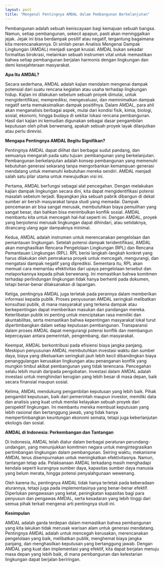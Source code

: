 ```yaml
---
layout: post
title: "Mengenal Pentingnya AMDAL dalam Pembangunan Berkelanjutan"
---
```


Pembangunan adalah sebuah keniscayaan bagi kemajuan sebuah bangsa. Namun, setiap pembangunan, sekecil apapun, pasti akan meninggalkan jejak. Jejak ini bisa berdampak positif atau negatif, tergantung bagaimana kita merencanakannya. Di sinilah peran Analisis Mengenai Dampak Lingkungan (AMDAL) menjadi sangat krusial. AMDAL bukan sekadar formalitas birokrasi, melainkan sebuah instrumen vital untuk memastikan bahwa setiap pembangunan berjalan harmonis dengan lingkungan dan demi kesejahteraan masyarakat.

**Apa Itu AMDAL?**

Secara sederhana, AMDAL adalah kajian mendalam mengenai dampak potensial dari suatu rencana kegiatan atau usaha terhadap lingkungan hidup. Kajian ini dilakukan sebelum sebuah proyek dimulai, untuk mengidentifikasi, memprediksi, mengevaluasi, dan meminimalkan dampak negatif serta memaksimalkan dampak positifnya. Dalam AMDAL, para ahli akan menganalisis berbagai aspek, mulai dari kondisi fisik, kimia, biologi, sosial, ekonomi, hingga budaya di sekitar lokasi rencana pembangunan. Hasil dari kajian ini kemudian digunakan sebagai dasar pengambilan keputusan oleh pihak berwenang, apakah sebuah proyek layak dilanjutkan atau perlu direvisi.

**Mengapa Pentingnya AMDAL Begitu Signifikan?**

Pentingnya AMDAL dapat dilihat dari berbagai sudut pandang, dan semuanya mengarah pada satu tujuan: pembangunan yang berkelanjutan. Pembangunan berkelanjutan adalah konsep pembangunan yang memenuhi kebutuhan generasi sekarang tanpa mengorbankan kemampuan generasi mendatang untuk memenuhi kebutuhan mereka sendiri. AMDAL menjadi salah satu pilar utama untuk mewujudkan visi ini.

Pertama, AMDAL berfungsi sebagai alat pencegahan. Dengan melakukan kajian dampak lingkungan secara dini, kita dapat mengidentifikasi potensi masalah sebelum terjadi. Bayangkan jika sebuah pabrik dibangun di dekat sumber air bersih masyarakat tanpa studi yang memadai. Dampak pencemaran air bisa sangat merusak, membutuhkan biaya pemulihan yang sangat besar, dan bahkan bisa menimbulkan konflik sosial. AMDAL membantu kita untuk mencegah hal-hal seperti ini. Dengan AMDAL, proyek yang berpotensi merusak lingkungan dapat dihindari, atau setidaknya, dirancang ulang agar dampaknya minimal.

Kedua, AMDAL adalah instrumen untuk merencanakan pengelolaan dan pemantauan lingkungan. Setelah potensi dampak teridentifikasi, AMDAL akan menghasilkan Rencana Pengelolaan Lingkungan (RPL) dan Rencana Pemantauan Lingkungan (RPL). RPL berisi langkah-langkah konkret yang harus dilakukan oleh pemrakarsa proyek untuk mencegah, mengurangi, dan mengatasi dampak negatif yang diprediksi. Sementara itu, RPL akan memuat cara memantau efektivitas dari upaya pengelolaan tersebut dan melaporkannya kepada pihak berwenang. Ini memastikan bahwa komitmen terhadap perlindungan lingkungan tidak hanya berhenti pada dokumen, tetapi benar-benar dilaksanakan di lapangan.

Ketiga, pentingnya AMDAL juga terletak pada perannya dalam memberikan informasi kepada publik. Proses penyusunan AMDAL seringkali melibatkan konsultasi publik, di mana masyarakat yang terkena dampak atau berkepentingan dapat memberikan masukan dan pandangan mereka. Keterlibatan publik ini penting untuk menciptakan rasa memiliki dan akuntabilitas, serta memastikan bahwa kepentingan masyarakat lokal turut dipertimbangkan dalam setiap keputusan pembangunan. Transparansi dalam proses AMDAL dapat mengurangi potensi konflik dan membangun kepercayaan antara pemerintah, pengembang, dan masyarakat.

Keempat, AMDAL berkontribusi pada efisiensi biaya jangka panjang. Meskipun penyusunan AMDAL membutuhkan investasi waktu dan sumber daya, biaya yang dikeluarkan seringkali jauh lebih kecil dibandingkan biaya penanggulangan kerusakan lingkungan atau penanganan konflik yang mungkin timbul akibat pembangunan yang tidak terencana. Pencegahan selalu lebih murah daripada pengobatan. Investasi dalam AMDAL adalah investasi untuk menghindari kerugian yang lebih besar di masa depan, baik secara finansial maupun sosial.

Kelima, AMDAL mendukung pengambilan keputusan yang lebih baik. Pihak pengambil keputusan, baik dari pemerintah maupun investor, memiliki data dan analisis yang kuat untuk menilai kelayakan sebuah proyek dari perspektif lingkungan. Ini membantu mereka membuat keputusan yang lebih rasional dan bertanggung jawab, yang tidak hanya mempertimbangkan keuntungan ekonomi semata, tetapi juga keberlanjutan ekologis dan sosial.

**AMDAL di Indonesia: Perkembangan dan Tantangan**

Di Indonesia, AMDAL telah diatur dalam berbagai peraturan perundang-undangan, yang menunjukkan komitmen negara untuk mengintegrasikan pertimbangan lingkungan dalam pembangunan. Seiring waktu, mekanisme AMDAL terus disempurnakan untuk meningkatkan efektivitasnya. Namun, tantangan tetap ada. Pelaksanaan AMDAL terkadang masih menghadapi kendala seperti kurangnya sumber daya, kapasitas sumber daya manusia yang belum merata, hingga potensi penyalahgunaan wewenang.

Oleh karena itu, pentingnya AMDAL tidak hanya terletak pada keberadaan aturannya, tetapi juga pada implementasinya yang benar-benar efektif. Diperlukan pengawasan yang ketat, peningkatan kapasitas bagi para penyusun dan pengawas AMDAL, serta kesadaran yang lebih tinggi dari semua pihak terkait mengenai arti pentingnya studi ini.

**Kesimpulan**

AMDAL adalah garda terdepan dalam memastikan bahwa pembangunan yang kita lakukan tidak merusak warisan alam untuk generasi mendatang. Pentingnya AMDAL adalah untuk mencegah kerusakan, merencanakan pengelolaan yang baik, melibatkan publik, menghemat biaya jangka panjang, dan menghasilkan keputusan yang bertanggung jawab. Dengan AMDAL yang kuat dan implementasi yang efektif, kita dapat berjalan menuju masa depan yang lebih baik, di mana pembangunan dan kelestarian lingkungan dapat berjalan beriringan.
